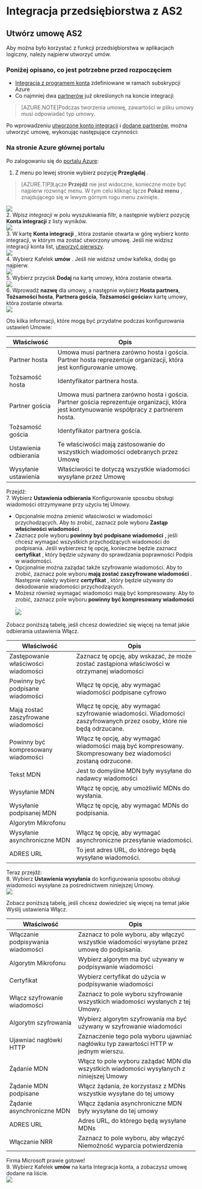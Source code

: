 <properties 
    pageTitle="Dowiedz się, jak utworzyć umowę AS2 pakietu integracji przedsiębiorstwa" 
    description="Dowiedz się, jak utworzyć umowę AS2 pakietu integracji przedsiębiorstwa | Microsoft Azure aplikacji usługi" 
    services="logic-apps" 
    documentationCenter=".net,nodejs,java"
    authors="msftman" 
    manager="erikre" 
    editor="cgronlun"/>

<tags 
    ms.service="logic-apps" 
    ms.workload="integration" 
    ms.tgt_pltfrm="na" 
    ms.devlang="na" 
    ms.topic="article" 
    ms.date="06/29/2016" 
    ms.author="deonhe"/>

# <a name="enterprise-integration-with-as2"></a>Integracja przedsiębiorstwa z AS2

## <a name="create-an-as2-agreement"></a>Utwórz umowę AS2
Aby można było korzystać z funkcji przedsiębiorstwa w aplikacjach logiczny, należy najpierw utworzyć umów. 

### <a name="heres-what-you-need-before-you-get-started"></a>Poniżej opisano, co jest potrzebne przed rozpoczęciem
- [Integracja z programem konta](./app-service-logic-enterprise-integration-accounts.md) zdefiniowane w ramach subskrypcji Azure  
- Co najmniej dwa [partnerów](./app-service-logic-enterprise-integration-partners.md) już określonych na koncie integracji  

>[AZURE.NOTE]Podczas tworzenia umowę, zawartości w pliku umowy musi odpowiadać typ umowy.    


Po wprowadzeniu [utworzone konto integracji](./app-service-logic-enterprise-integration-accounts.md) i [dodane partnerów](./app-service-logic-enterprise-integration-partners.md), można utworzyć umowę, wykonując następujące czynności:  

### <a name="from-the-azure-portal-home-page"></a>Na stronie Azure głównej portalu

Po zalogowaniu się do [portalu Azure](http://portal.azure.com "Azure portal"):  
1. Z menu po lewej stronie wybierz pozycję **Przeglądaj** .  

>[AZURE.TIP]Łącze **Przejdź** nie jest widoczne, konieczne może być najpierw rozwinąć menu. W tym celu kliknąć łącze **Pokaż menu** , znajdującego się w lewym górnym rogu menu zwinięte.  

![](./media/app-service-logic-enterprise-integration-overview/overview-1.png)    
2. Wpisz *integracji* w polu wyszukiwania filtr, a następnie wybierz pozycję **Konta integracji** z listy wyników.       
 ![](./media/app-service-logic-enterprise-integration-overview/overview-2.png)  
3. W kartę **Konta integracji** , która zostanie otwarta w górę wybierz konto integracji, w którym ma zostać utworzony umowę. Jeśli nie widzisz integracji konta list, [utworzyć pierwszy](./app-service-logic-enterprise-integration-accounts.md "All about integration accounts").  
![](./media/app-service-logic-enterprise-integration-overview/overview-3.png)  
4.  Wybierz Kafelek **umów** . Jeśli nie widzisz umów kafelka, dodaj go najpierw.   
![](./media/app-service-logic-enterprise-integration-agreements/agreement-1.png)   
5. Wybierz przycisk **Dodaj** na kartę umowy, która zostanie otwarta.  
![](./media/app-service-logic-enterprise-integration-agreements/agreement-2.png)  
6. Wprowadź **nazwę** dla umowy, a następnie wybierz **Hosta partnera**, **Tożsamości hosta**, **Partnera gościa**, **Tożsamości gościa**w kartę umowy, która zostanie otwarta.  
![](./media/app-service-logic-enterprise-integration-agreements/agreement-3.png)  

Oto kilka informacji, które mogą być przydatne podczas konfigurowania ustawień Umowie: 
  
|Właściwość|Opis|
|----|----|
|Partner hosta|Umowa musi partnera zarówno hosta i gościa. Partner hosta reprezentuje organizacji, która jest konfigurowanie umowę.|
|Tożsamość hosta|Identyfikator partnera hosta. |
|Partner gościa|Umowa musi partnera zarówno hosta i gościa. Partner gościa reprezentuje organizacji, która jest kontynuowanie współpracy z partnerem hosta.|
|Tożsamość gościa|Identyfikator partnera gościa.|
|Ustawienia odbierania|Te właściwości mają zastosowanie do wszystkich wiadomości odebranych przez Umowę|
|Wysyłanie ustawienia|Właściwości te dotyczą wszystkie wiadomości wysyłane przez Umowę|  
Przejdź:  
7. Wybierz **Ustawienia odbierania** Konfigurowanie sposobu obsługi wiadomości otrzymywane przy użyciu tej Umowy.  
 
 - Opcjonalnie można zmienić właściwości w wiadomości przychodzących. Aby to zrobić, zaznacz pole wyboru **Zastąp właściwości wiadomości** .
  - Zaznacz pole wyboru **powinny być podpisane wiadomości** , jeśli chcesz wymagać wszystkich przychodzących wiadomości do podpisania. Jeśli wybierzesz tę opcję, konieczne będzie zaznacz **certyfikat** , który będzie używany do sprawdzania poprawności Podpis w wiadomości.
  - Opcjonalnie można zażądać także szyfrowanie wiadomości. Aby to zrobić, zaznacz pole wyboru **mają zostać zaszyfrowane wiadomości** . Następnie należy wybierz **certyfikat** , który będzie używany do dekodowanie wiadomości przychodzących.
  - Możesz również wymagać wiadomości mają być kompresowany. Aby to zrobić, zaznacz pole wyboru **powinny być kompresowany wiadomości** .  
![](./media/app-service-logic-enterprise-integration-agreements/agreement-4.png)  

Zobacz poniższą tabelę, jeśli chcesz dowiedzieć się więcej na temat jakie odbierania ustawienia Włącz.  

|Właściwość|Opis|
|----|----|
|Zastępowanie właściwości wiadomości|Zaznacz tę opcję, aby wskazać, że może zostać zastąpiona właściwości w otrzymanej wiadomości |
|Powinny być podpisane wiadomości|Włącz tę opcję, aby wymagać wiadomości podpisane cyfrowo|
|Mają zostać zaszyfrowane wiadomości|Włącz tę opcję, aby wymagać szyfrowanie wiadomości. Wiadomości zaszyfrowanych przez osoby, które nie będą odrzucane.|
|Powinny być kompresowany wiadomości|Włącz tę opcję, aby wymagać wiadomości mają być kompresowany. Skompresowany bez wiadomości zostaną odrzucone.|
|Tekst MDN|Jest to domyślne MDN były wysyłane do nadawcy wiadomości|
|Wysyłanie MDN|Włącz tę opcję, aby umożliwić MDNs do wysłania.|
|Wysyłanie podpisanej MDN|Włącz tę opcję, aby wymagać MDNs do podpisania.|
|Algorytm Mikrofonu||
|Wysyłanie asynchroniczne MDN|Włącz tę opcję, aby wymagać asynchroniczne przesyłanie wiadomości.|
|ADRES URL|To jest adres URL, do którego będą wysyłane wiadomości.|
Teraz przejdź:  
8. Wybierz **Ustawienia wysyłania** do konfigurowania sposobu obsługi wiadomości wysyłane za pośrednictwem niniejszej Umowy.  
![](./media/app-service-logic-enterprise-integration-agreements/agreement-5.png)  

Zobacz poniższą tabelę, jeśli chcesz dowiedzieć się więcej na temat jakie Wyślij ustawienia Włącz.  

|Właściwość|Opis|
|----|----|
|Włączanie podpisywania wiadomości|Zaznacz to pole wyboru, aby włączyć wszystkie wiadomości wysyłane przez umowę do podpisania.|
|Algorytm Mikrofonu|Wybierz algorytm ma być używany w podpisywanie wiadomości|
|Certyfikat|Wybierz certyfikat do użycia w podpisywanie wiadomości|
|Włącz szyfrowanie wiadomości|Zaznacz to pole wyboru szyfrowanie wszystkich wiadomości wysłanych z tej Umowy.|
|Algorytm szyfrowania|Wybierz algorytm szyfrowania ma być używany w szyfrowanie wiadomości|
|Ujawniać nagłówki HTTP|Zaznaczenie tego pola wyboru ujawniać nagłówku typ zawartości HTTP w jednym wierszu.|
|Żądanie MDN|Włącz to pole wyboru zażądać MDN dla wszystkich wiadomości wysyłanych z niniejszej Umowy|
|Żądanie MDN podpisane|Włącz żądania, że korzystasz z MDNs wszystkie wysyłane do tej umowy|
|Żądanie asynchroniczne MDN|Włącz żądania asynchroniczne MDN były wysyłane do tej umowy|
|ADRES URL|Adres URL, do którego będą wysyłane MDNs|
|Włączanie NRR|Zaznacz to pole wyboru, aby włączyć Niemożność wyparcia potwierdzenia|
Firma Microsoft prawie gotowe!  
9. Wybierz Kafelek **umów** na karta Integracja konta, a zobaczysz umowę dodane na liście.  
![](./media/app-service-logic-enterprise-integration-agreements/agreement-6.png)

